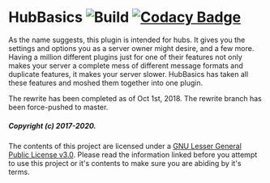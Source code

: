 # HubBasics ![Build](https://github.com/Fabricio20/HubBasics/workflows/Build/badge.svg) [![Codacy Badge](https://api.codacy.com/project/badge/Grade/99121b8cf6c44a239f16d51420cff7c4)](https://www.codacy.com/app/Fabricio20/HubBasics?utm_source=github.com&amp;utm_medium=referral&amp;utm_content=Fabricio20/HubBasics&amp;utm_campaign=Badge_Grade)

As the name suggests, this plugin is intended for hubs. It gives you the settings and options you as a server owner might desire, and
a few more. Having a million different plugins just for one of their features not only makes your server a complete mess of different
message formats and duplicate features, it makes your server slower. HubBasics has taken all these features and moshed them together
into one plugin.

The rewrite has been completed as of Oct 1st, 2018. The rewrite  branch has been force-pushed to master. 

##### Copyright (c) 2017-2020.

The contents of this project are licensed under a [GNU Lesser General Public License v3.0](https://choosealicense.com/licenses/lgpl-3.0/). 
Please read the information linked before you attempt to use this project or it's contents to make sure you are abiding by it's terms.
